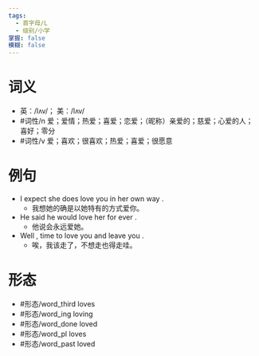```yaml
---
tags:
  - 首字母/L
  - 级别/小学
掌握: false
模糊: false
---
```

# 词义
- 英：/lʌv/； 美：/lʌv/
- #词性/n  爱；爱情；热爱；喜爱；恋爱；（昵称）亲爱的；慈爱；心爱的人；喜好；零分
- #词性/v  爱；喜欢；很喜欢；热爱；喜爱；很愿意
# 例句
- I expect she does love you in her own way .
	- 我想她的确是以她特有的方式爱你。
- He said he would love her for ever .
	- 他说会永远爱她。
- Well , time to love you and leave you .
	- 唉，我该走了，不想走也得走哇。
# 形态
- #形态/word_third loves
- #形态/word_ing loving
- #形态/word_done loved
- #形态/word_pl loves
- #形态/word_past loved
